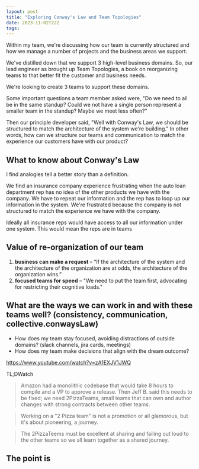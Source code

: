 ```yaml
---
layout: post
title: "Exploring Conway's Law and Team Topologies"
date: 2023-11-02T22Z
tags:
---
```


Within my team, we're discussing how our team is currently structured and how we manage a number of projects and the business areas we support.

We've distilled down that we support 3 high-level business domains. So, our lead engineer as brought up Team Topologies, a book on reorganizing teams to that better fit the customer and business needs.

We're looking to create 3 teams to support these domains.

Some important questions a team member asked were, "Do we need to all be in the same standup? Could we not have a single person represent a smaller team in the standup? Maybe we meet less often?"

Then our principle developer said, "Well with Conway's Law, we should be structured to match the architecture of the system we're building." In other words, how can we structure our teams and communication to match the experience our customers have with our product?

## What to know about Conway's Law

I find analogies tell a better story than a definition.

We find an insurance company experience frustrating when the auto loan department rep has no idea of the other products we have with the company. We have to repeat our information and the rep has to loop up our information in the system. We're frustrated because the company is not structured to match the experience we have with the company.

Ideally all insurance reps would have access to all our information under one system. This would mean the reps are in teams

## Value of re-organization of our team

1. **business can make a request** – “If the architecture of the system and the architecture of the organization are at odds, the architecture of the organization wins.”
2. **focused teams for speed** – "We need to put the team first, advocating for restricting their cognitive loads."

## What are the ways we can work in and with these teams well? (consistency, communication, collective.conwaysLaw)

- How does my team stay focused, avoiding distractions of outside domains? (slack channels, jira cards, meetings)
- How does my team make decisions that align with the dream outcome?

https://www.youtube.com/watch?v=zA1EXJV1JWQ

TL;DWatch

> Amazon had a monolithic codebase that would take 8 hours to compile and a VP to approve a release. Then Jeff B. said this needs to be fixed; we need 2PizzaTeams, small teams that can own and author changes with strong contracts between other teams.

> Working on a "2 Pizza team" is not a promotion or all glamorous, but it's about pioneering, a journey.

> The 2PizzaTeems must be excellent at sharing and failing out loud to the other teams so we all learn together as a shared journey.

## The point is
